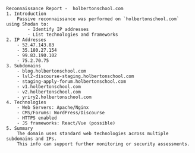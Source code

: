    Reconnaissance Report -  holbertonschool.com
    1. Introduction
        Passive reconnaissance was performed on `holbertonschool.com` using Shodan to:
            - Identify IP addresses
            - List technologies and frameworks
    2. IP Addresses
        - 52.47.143.83
        - 35.180.27.154
        - 99.83.190.102
        - 75.2.70.75
    3. Subdomains
        - blog.holbertonschool.com
        - lvl2-discourse-staging.holbertonschool.com
        - staging-apply-forum.holbertonschool.com
        - v1.holbertonschool.com
        - v2.holbertonschool.com
        - yriry2.holbertonschool.com
    4. Technologies
        - Web Servers: Apache/Nginx
        - CMS/Forums: WordPress/Discourse
        - HTTPS enabled
        - JS frameworks: React/Vue (possible)
    5. Summary
        The domain uses standard web technologies across multiple subdomains and IPs. 
        This info can support further monitoring or security assessments.

